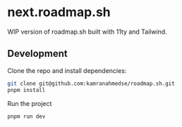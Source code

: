 # next.roadmap.sh
WIP version of roadmap.sh built with 11ty and Tailwind.

## Development

Clone the repo and install dependencies:

```bash
git clone git@github.com:kamranahmedse/roadmap.sh.git
pnpm install
```

Run the project

```shell
pnpm run dev
```

